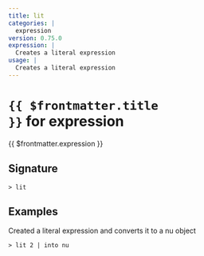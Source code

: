```yaml
---
title: lit
categories: |
  expression
version: 0.75.0
expression: |
  Creates a literal expression
usage: |
  Creates a literal expression
---
```


# <code>{{ $frontmatter.title }}</code> for expression

<div class='command-title'>{{ $frontmatter.expression }}</div>

## Signature

```> lit ```

## Examples

Created a literal expression and converts it to a nu object
```shell
> lit 2 | into nu
```
